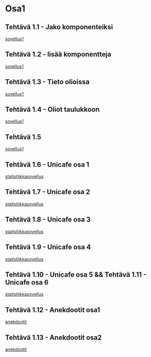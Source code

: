 # Osa1  

## Tehtävä 1.1 - Jako komponenteiksi    
<a href="/sovellus1">sovellus1</a>  
## Tehtävä 1.2 - lisää komponentteja    
<a href="/sovellus1">sovellus1</a>  
## Tehtävä 1.3 - Tieto olioissa  
<a href="/sovellus1">sovellus1</a>  
## Tehtävä 1.4 - Oliot taulukkoon  
<a href="/sovellus1">sovellus1</a>  
## Tehtävä 1.5  
<a href="/sovellus1">sovellus1</a>  
## Tehtävä 1.6 - Unicafe osa 1  
<a href="/statistiikkasovellus">statistiikkasovellus</a>  
## Tehtävä 1.7 - Unicafe osa 2  
<a href="/statistiikkasovellus">statistiikkasovellus</a>  
## Tehtävä 1.8 - Unicafe osa 3
<a href="/statistiikkasovellus">statistiikkasovellus</a>  
## Tehtävä 1.9 - Unicafe osa 4
<a href="/statistiikkasovellus">statistiikkasovellus</a>  
## Tehtävä 1.10 - Unicafe osa 5 && Tehtävä 1.11 - Unicafe osa 6
<a href="/statistiikkasovellus">statistiikkasovellus</a>  
## Tehtävä 1.12 - Anekdootit osa1  
<a href="/anekdootit">anekdootit</a>  
## Tehtävä 1.13 - Anekdootit osa2  
<a href="/anekdootit">anekdootit</a>  









